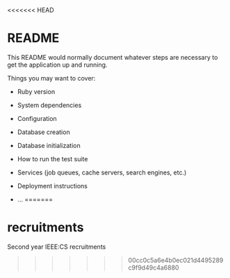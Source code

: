 <<<<<<< HEAD
# README

This README would normally document whatever steps are necessary to get the
application up and running.

Things you may want to cover:

* Ruby version

* System dependencies

* Configuration

* Database creation

* Database initialization

* How to run the test suite

* Services (job queues, cache servers, search engines, etc.)

* Deployment instructions

* ...
=======
# recruitments
Second year IEEE:CS recruitments
>>>>>>> 00cc0c5a6e4b0ec021d4495289c9f9d49c4a6880

